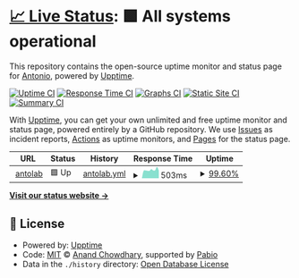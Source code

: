 # [📈 Live Status](https://totoLab.github.io/upptime): <!--live status--> **🟩 All systems operational**

This repository contains the open-source uptime monitor and status page for [Antonio](antolab.xyz), powered by [Upptime](https://github.com/upptime/upptime).

[![Uptime CI](https://github.com/totoLab/upptime/workflows/Uptime%20CI/badge.svg)](https://github.com/totoLab/upptime/actions?query=workflow%3A%22Uptime+CI%22)
[![Response Time CI](https://github.com/totoLab/upptime/workflows/Response%20Time%20CI/badge.svg)](https://github.com/totoLab/upptime/actions?query=workflow%3A%22Response+Time+CI%22)
[![Graphs CI](https://github.com/totoLab/upptime/workflows/Graphs%20CI/badge.svg)](https://github.com/totoLab/upptime/actions?query=workflow%3A%22Graphs+CI%22)
[![Static Site CI](https://github.com/totoLab/upptime/workflows/Static%20Site%20CI/badge.svg)](https://github.com/totoLab/upptime/actions?query=workflow%3A%22Static+Site+CI%22)
[![Summary CI](https://github.com/totoLab/upptime/workflows/Summary%20CI/badge.svg)](https://github.com/totoLab/upptime/actions?query=workflow%3A%22Summary+CI%22)

With [Upptime](https://upptime.js.org), you can get your own unlimited and free uptime monitor and status page, powered entirely by a GitHub repository. We use [Issues](https://github.com/totoLab/upptime/issues) as incident reports, [Actions](https://github.com/totoLab/upptime/actions) as uptime monitors, and [Pages](https://totoLab.github.io/upptime) for the status page.

<!--start: status pages-->
<!-- This summary is generated by Upptime (https://github.com/upptime/upptime) -->
<!-- Do not edit this manually, your changes will be overwritten -->
<!-- prettier-ignore -->
| URL | Status | History | Response Time | Uptime |
| --- | ------ | ------- | ------------- | ------ |
| <img alt="" src="https://icons.duckduckgo.com/ip3/www.antolab.xyz.ico" height="13"> [antolab](https://www.antolab.xyz) | 🟩 Up | [antolab.yml](https://github.com/totoLab/upptime/commits/HEAD/history/antolab.yml) | <details><summary><img alt="Response time graph" src="./graphs/antolab/response-time-week.png" height="20"> 503ms</summary><br><a href="https://totolab.github.io/upptime/history/antolab"><img alt="Response time 554" src="https://img.shields.io/endpoint?url=https%3A%2F%2Fraw.githubusercontent.com%2FtotoLab%2Fupptime%2FHEAD%2Fapi%2Fantolab%2Fresponse-time.json"></a><br><a href="https://totolab.github.io/upptime/history/antolab"><img alt="24-hour response time 469" src="https://img.shields.io/endpoint?url=https%3A%2F%2Fraw.githubusercontent.com%2FtotoLab%2Fupptime%2FHEAD%2Fapi%2Fantolab%2Fresponse-time-day.json"></a><br><a href="https://totolab.github.io/upptime/history/antolab"><img alt="7-day response time 503" src="https://img.shields.io/endpoint?url=https%3A%2F%2Fraw.githubusercontent.com%2FtotoLab%2Fupptime%2FHEAD%2Fapi%2Fantolab%2Fresponse-time-week.json"></a><br><a href="https://totolab.github.io/upptime/history/antolab"><img alt="30-day response time 537" src="https://img.shields.io/endpoint?url=https%3A%2F%2Fraw.githubusercontent.com%2FtotoLab%2Fupptime%2FHEAD%2Fapi%2Fantolab%2Fresponse-time-month.json"></a><br><a href="https://totolab.github.io/upptime/history/antolab"><img alt="1-year response time 554" src="https://img.shields.io/endpoint?url=https%3A%2F%2Fraw.githubusercontent.com%2FtotoLab%2Fupptime%2FHEAD%2Fapi%2Fantolab%2Fresponse-time-year.json"></a></details> | <details><summary><a href="https://totolab.github.io/upptime/history/antolab">99.60%</a></summary><a href="https://totolab.github.io/upptime/history/antolab"><img alt="All-time uptime 99.93%" src="https://img.shields.io/endpoint?url=https%3A%2F%2Fraw.githubusercontent.com%2FtotoLab%2Fupptime%2FHEAD%2Fapi%2Fantolab%2Fuptime.json"></a><br><a href="https://totolab.github.io/upptime/history/antolab"><img alt="24-hour uptime 100.00%" src="https://img.shields.io/endpoint?url=https%3A%2F%2Fraw.githubusercontent.com%2FtotoLab%2Fupptime%2FHEAD%2Fapi%2Fantolab%2Fuptime-day.json"></a><br><a href="https://totolab.github.io/upptime/history/antolab"><img alt="7-day uptime 99.60%" src="https://img.shields.io/endpoint?url=https%3A%2F%2Fraw.githubusercontent.com%2FtotoLab%2Fupptime%2FHEAD%2Fapi%2Fantolab%2Fuptime-week.json"></a><br><a href="https://totolab.github.io/upptime/history/antolab"><img alt="30-day uptime 99.85%" src="https://img.shields.io/endpoint?url=https%3A%2F%2Fraw.githubusercontent.com%2FtotoLab%2Fupptime%2FHEAD%2Fapi%2Fantolab%2Fuptime-month.json"></a><br><a href="https://totolab.github.io/upptime/history/antolab"><img alt="1-year uptime 99.93%" src="https://img.shields.io/endpoint?url=https%3A%2F%2Fraw.githubusercontent.com%2FtotoLab%2Fupptime%2FHEAD%2Fapi%2Fantolab%2Fuptime-year.json"></a></details>

<!--end: status pages-->

[**Visit our status website →**](https://totoLab.github.io/upptime)

## 📄 License

- Powered by: [Upptime](https://github.com/upptime/upptime)
- Code: [MIT](./LICENSE) © [Anand Chowdhary](https://anandchowdhary.com), supported by [Pabio](https://pabio.com)
- Data in the `./history` directory: [Open Database License](https://opendatacommons.org/licenses/odbl/1-0/)
